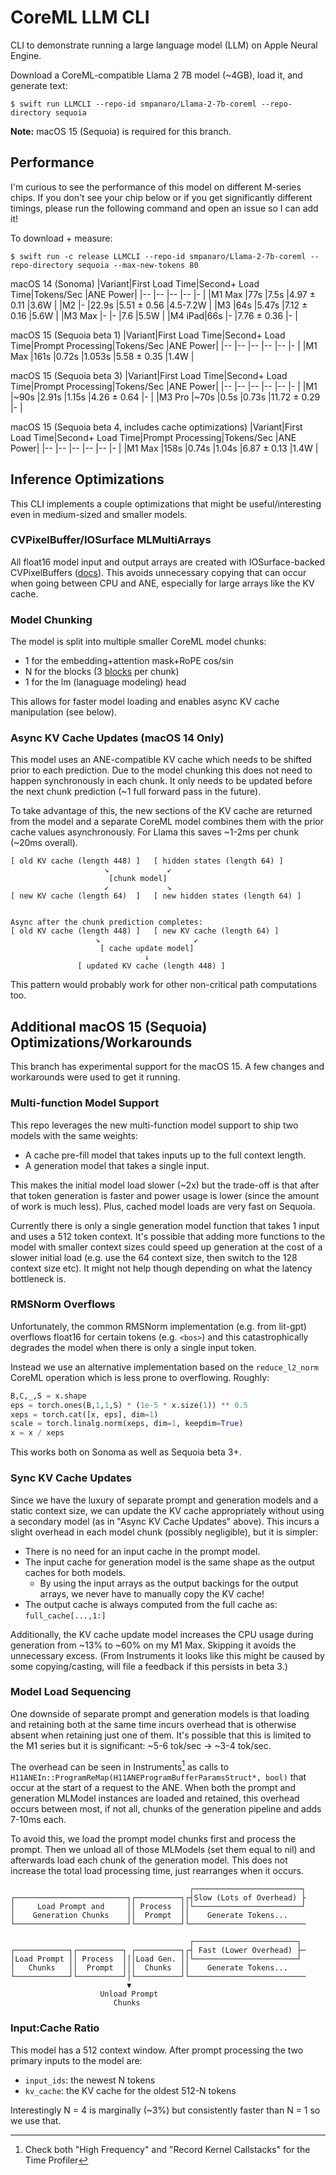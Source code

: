 # CoreML LLM CLI
CLI to demonstrate running a large language model (LLM) on Apple Neural Engine.

Download a CoreML-compatible Llama 2 7B model (~4GB), load it, and generate text:
```shell
$ swift run LLMCLI --repo-id smpanaro/Llama-2-7b-coreml --repo-directory sequoia
```

**Note:** macOS 15 (Sequoia) is required for this branch.

## Performance
I'm curious to see the performance of this model on different M-series chips. If you don't see your chip below or if you get significantly different timings, please run the following command and open an issue so I can add it!

To download + measure:
```shell
$ swift run -c release LLMCLI --repo-id smpanaro/Llama-2-7b-coreml --repo-directory sequoia --max-new-tokens 80
```

macOS 14 (Sonoma)
|Variant|First Load Time|Second+ Load Time|Tokens/Sec  |ANE Power|
|--     |--             |--               |--          |-        |
|M1 Max |77s            |7.5s             |4.97 ± 0.11 |3.6W     |
|M2     |-              |22.9s            |5.51 ± 0.56 |4.5-7.2W |
|M3     |64s            |5.47s            |7.12 ± 0.16 |5.6W     |
|M3 Max |-              |-                |7.6         |5.5W     |
|M4 iPad|66s            |-                |7.76 ± 0.36 |-        |

macOS 15 (Sequoia beta 1)
|Variant|First Load Time|Second+ Load Time|Prompt Processing|Tokens/Sec  |ANE Power|
|--     |--             |--               |--               |--          |-        |
|M1 Max |161s           |0.72s            |1.053s           |5.58 ± 0.35 |1.4W     |

macOS 15 (Sequoia beta 3)
|Variant|First Load Time|Second+ Load Time|Prompt Processing|Tokens/Sec   |ANE Power|
|--     |--             |--               |--               |--           |-        |
|M1     |~90s           |2.91s            |1.15s            |4.26 ± 0.64  |-        |
|M3 Pro |~70s           |0.5s             |0.73s            |11.72 ± 0.29 |-        |

macOS 15 (Sequoia beta 4, includes cache optimizations)
|Variant|First Load Time|Second+ Load Time|Prompt Processing|Tokens/Sec  |ANE Power|
|--     |--             |--               |--               |--          |-        |
|M1 Max |158s           |0.74s            |1.04s            |6.87 ± 0.13 |1.4W     |

## Inference Optimizations
This CLI implements a couple optimizations that might be useful/interesting even in medium-sized and smaller models.

### CVPixelBuffer/IOSurface MLMultiArrays
All float16 model input and output arrays are created with IOSurface-backed CVPixelBuffers ([docs](https://developer.apple.com/documentation/coreml/mlmultiarray/3882834-init)). This avoids unnecessary copying that can occur when going between CPU and ANE, especially for large arrays like the KV cache.

### Model Chunking
The model is split into multiple smaller CoreML model chunks:
- 1 for the embedding+attention mask+RoPE cos/sin
- N for the blocks (3 [blocks](https://github.com/Lightning-AI/litgpt/blob/221b7ef54161272162aa9b036f1ef3674f3160a4/litgpt/model.py#L139) per chunk)
- 1 for the lm (lanaguage modeling) head

This allows for faster model loading and enables async KV cache manipulation (see below).

### Async KV Cache Updates (macOS 14 Only)
This model uses an ANE-compatible KV cache which needs to be shifted prior to each prediction. Due to the model chunking this does not need to happen synchronously in each chunk. It only needs to be updated before the next chunk prediction (~1 full forward pass in the future).

To take advantage of this, the new sections of the KV cache are returned from the model and a separate CoreML model combines them with the prior cache values asynchronously. For Llama this saves ~1-2ms per chunk (~20ms overall).

```
[ old KV cache (length 448) ]   [ hidden states (length 64) ]
                     ↘             ↙
                      [chunk model]
                     ↙             ↘
[ new KV cache (length 64)  ]   [ new hidden states (length 64) ]


Async after the chunk prediction completes:
[ old KV cache (length 448) ]   [ new KV cache (length 64) ]
                   ↘                     ↙
                    [ cache update model]
                              ↓
               [ updated KV cache (length 448) ]
```

This pattern would probably work for other non-critical path computations too.

## Additional macOS 15 (Sequoia) Optimizations/Workarounds
This branch has experimental support for the macOS 15. A few changes and workarounds were used to get it running.

### Multi-function Model Support
This repo leverages the new multi-function model support to ship two models with the same weights:
- A cache pre-fill model that takes inputs up to the full context length.
- A generation model that takes a single input.

This makes the initial model load slower (~2x) but the trade-off is that after that token generation is faster and power usage is lower (since the amount of work is much less). Plus, cached model loads are very fast on Sequoia.

Currently there is only a single generation model function that takes 1 input and uses a 512 token context. It's possible that adding more functions to the model with smaller context sizes could speed up generation at the cost of a slower initial load (e.g. use the 64 context size, then switch to the 128 context size etc). It might not help though depending on what the latency bottleneck is.

### RMSNorm Overflows
Unfortunately, the common RMSNorm implementation (e.g. from lit-gpt) overflows float16 for certain tokens (e.g. `<bos>`) and this catastrophically degrades the model when there is only a single input token.

Instead we use an alternative implementation based on the `reduce_l2_norm` CoreML operation which is less prone to overflowing. Roughly:

```python
B,C,_,S = x.shape
eps = torch.ones(B,1,1,S) * (1e-5 * x.size(1)) ** 0.5
xeps = torch.cat([x, eps], dim=1)
scale = torch.linalg.norm(xeps, dim=1, keepdim=True)
x = x / xeps
```

This works both on Sonoma as well as Sequoia beta 3+.

### Sync KV Cache Updates
Since we have the luxury of separate prompt and generation models and a static context size, we can update the KV cache appropriately without using a secondary model (as in "Async KV Cache Updates" above). This incurs a slight overhead in each model chunk (possibly negligible), but it is simpler:

- There is no need for an input cache in the prompt model.
- The input cache for generation model is the same shape as the output caches for both models.
    - By using the input arrays as the output backings for the output arrays, we never have to manually copy the KV cache!
- The output cache is always computed from the full cache as: `full_cache[...,1:]`

Additionally, the KV cache update model increases the CPU usage during generation from ~13% to ~60% on my M1 Max. Skipping it avoids the unnecessary excess. (From Instruments it looks like this might be caused by some copying/casting, will file a feedback if this persists in beta 3.)

### Model Load Sequencing
One downside of separate prompt and generation models is that loading and retaining both at the same time incurs overhead that is otherwise absent when retaining just one of them. It's possible that this is limited to the M1 series but it is significant: ~5-6 tok/sec → ~3-4 tok/sec.

The overhead can be seen in Instruments[^1] as calls to `H11ANEIn::ProgramReMap(H11ANEProgramBufferParamsStruct*, bool)` that occur at the start of a request to the ANE. When both the prompt and generation MLModel instances are loaded and retained, this overhead occurs between most, if not all, chunks of the generation pipeline and adds 7-10ms each.

To avoid this, we load the prompt model chunks first and process the prompt. Then we unload all of those MLModels (set them equal to nil) and afterwards load each chunk of the generation model. This does not increase the total load processing time, just rearranges when it occurs.

```
                                        ┌────────────────────────┐
┌─────────────────────────┐┌──────────┐┌┤Slow (Lots of Overhead) ├
│     Load Prompt and     ││ Process  ││└────────────────────────┘
│    Generation Chunks    ││  Prompt  ││    Generate Tokens...
└─────────────────────────┘└──────────┘└──────────────────────────

                                        ┌───────────────────────┐
┌────────────┐┌──────────┐ ┌──────────┐┌┤ Fast (Lower Overhead) ├─
│Load Prompt ││ Process  │││Load Gen. ││└───────────────────────┘
│   Chunks   ││  Prompt  │││  Chunks  ││    Generate Tokens...
└────────────┘└──────────┘│└──────────┘└──────────────────────────
                          ▼
                    Unload Prompt
                       Chunks
```

[^1]: Check both "High Frequency" and "Record Kernel Callstacks" for the Time Profiler

### Input:Cache Ratio
This model has a 512 context window. After prompt processing the two primary inputs to the model are:

- `input_ids`: the newest N tokens
- `kv_cache`: the KV cache for the oldest 512-N tokens

Interestingly N = 4 is marginally (~3%) but consistently faster than N = 1 so we use that.
